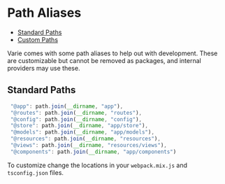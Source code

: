 # Path Aliases

- [Standard Paths](#standard-paths)
- [Custom Paths](#custom-paths)

Varie comes with some path aliases to help out with development. These are customizable but cannot be removed as packages, and internal providers may use these.


## Standard Paths

```js
 "@app": path.join(__dirname, "app"),
 "@routes": path.join(__dirname, "routes"),
 "@config": path.join(__dirname, "config"),
 "@store": path.join(__dirname, "app/store"),
 "@models": path.join(__dirname, "app/models"),
 "@resources": path.join(__dirname, "resources"),
 "@views": path.join(__dirname, "resources/views"),
 "@components": path.join(__dirname, "app/components")
```

To customize change the locations in your `webpack.mix.js` and `tsconfig.json` files.
